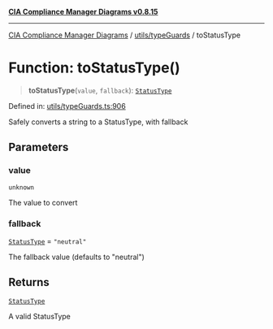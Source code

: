 [**CIA Compliance Manager Diagrams v0.8.15**](../../../README.md)

***

[CIA Compliance Manager Diagrams](../../../modules.md) / [utils/typeGuards](../README.md) / toStatusType

# Function: toStatusType()

> **toStatusType**(`value`, `fallback`): [`StatusType`](../../../components/common/StatusBadge/type-aliases/StatusType.md)

Defined in: [utils/typeGuards.ts:906](https://github.com/Hack23/cia-compliance-manager/blob/50a3bb1fa64948444e36c06fee075b5043350db0/src/utils/typeGuards.ts#L906)

Safely converts a string to a StatusType, with fallback

## Parameters

### value

`unknown`

The value to convert

### fallback

[`StatusType`](../../../components/common/StatusBadge/type-aliases/StatusType.md) = `"neutral"`

The fallback value (defaults to "neutral")

## Returns

[`StatusType`](../../../components/common/StatusBadge/type-aliases/StatusType.md)

A valid StatusType
